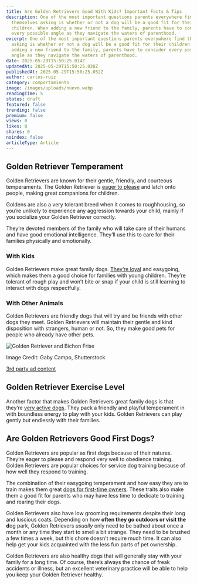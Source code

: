 ```yaml
---
title: Are Golden Retrievers Good With Kids? Important Facts & Tips
description: One of the most important questions parents everywhere find
  themselves asking is whether or not a dog will be a good fit for their
  children. When adding a new friend to the family, parents have to consider
  every possible angle as they navigate the waters of parenthood.
excerpt: One of the most important questions parents everywhere find themselves
  asking is whether or not a dog will be a good fit for their children. When
  adding a new friend to the family, parents have to consider every possible
  angle as they navigate the waters of parenthood.
date: 2025-05-29T15:50:25.014Z
updatedAt: 2025-05-29T15:50:25.038Z
publishedAt: 2025-05-29T15:50:25.052Z
author: carlos-ruiz
category: comportamiento
image: /images/uploads/nuevo.webp
readingTime: 5
status: draft
featured: false
trending: false
premium: false
views: 0
likes: 0
shares: 0
noindex: false
articleType: Article
---
```

## Golden Retriever Temperament

Golden Retrievers are known for their gentle, friendly, and courteous temperaments. The Golden Retriever is [eager to please](https://www.dogster.com/dog-breeds/are-golden-retrievers-good-family-dogs/) and latch onto people, making great companions for children.

Goldens are also a very tolerant breed when it comes to roughhousing, so you’re unlikely to experience any aggression towards your child, mainly if you socialize your Golden Retriever correctly.

They’re devoted members of the family who will take care of their humans and have good emotional intelligence. They’ll use this to care for their families physically and emotionally.

### With Kids

Golden Retrievers make great family dogs. [They’re loyal](https://www.dogster.com/lifestyle/most-loyal-dog-breeds/) and easygoing, which makes them a good choice for families with young children. They’re tolerant of rough play and won’t bite or snap if your child is still learning to interact with dogs respectfully.

### With Other Animals

Golden Retrievers are friendly dogs that will try and be friends with other dogs they meet. Golden Retrievers will maintain their gentle and kind disposition with strangers, human or not. So, they make good pets for people who already have other pets.

![Golden Retriever and Bichon Frise](https://www.dogster.com/wp-content/uploads/2024/03/Golden-Retriever-and-Bichon-Frise_Gaby-Campo_Shutterstock.jpg)

Image Credit: Gaby Campo, Shutterstock

[3rd party ad content](https://283e7bffaeab25384f9621230279cc2a.safeframe.googlesyndication.com/safeframe/1-0-45/html/container.html)

## Golden Retriever Exercise Level

Another factor that makes Golden Retrievers great family dogs is that they’re [very active dogs](https://www.dogster.com/dog-breeds/are-golden-retrievers-hyper-dogs/). They pack a friendly and playful temperament in with boundless energy to play with your kids. Golden Retrievers can play gently but endlessly with their families.

## Are Golden Retrievers Good First Dogs?

Golden Retrievers are popular as first dogs because of their natures. They’re eager to please and respond very well to obedience training. Golden Retrievers are popular choices for service dog training because of how well they respond to training.

The combination of their easygoing temperament and how easy they are to train makes them great [dogs for first-time owners](https://www.dogster.com/dog-breeds/golden-retrievers-good-for-first-time-owners/). These traits also make them a good fit for parents who may have less time to dedicate to training and rearing their dogs.

Golden Retrievers also have low grooming requirements despite their long and luscious coats. Depending on how **often they go outdoors or visit the d**og park, Golden Retrievers *usually* only need to be bathed about once a month or any time they start to smell a bit strange. They need to be brushed a few times a week, but this chore doesn’t require much time. It can also help get your kids acquainted with the less fun parts of pet ownership.

Golden Retrievers are also healthy dogs that will generally stay with your family for a long time. Of course, there’s always the chance of freak accidents or illness, but an excellent veterinary practice will be able to help you keep your Golden Retriever healthy.